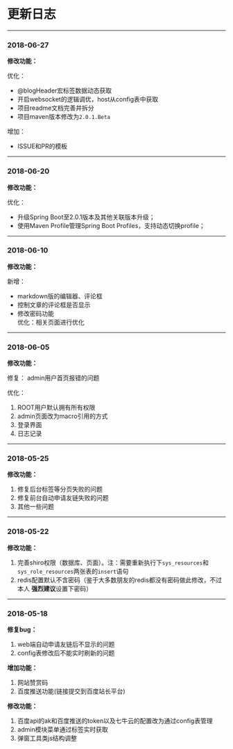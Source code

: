 # 更新日志

----

### 2018-06-27

**修改功能：**

优化：      
- @blogHeader宏标签数据动态获取      
- 开启websocket的逻辑调优，host从config表中获取    
- 项目readme文档完善并拆分    
- 项目maven版本修改为`2.0.1.Beta`

增加：
- ISSUE和PR的模板    

----

### 2018-06-20

**修改功能：**

优化：  
- 升级Spring Boot至2.0.1版本及其他关联版本升级；  
- 使用Maven Profile管理Spring Boot Profiles，支持动态切换profile；

----

### 2018-06-10

**修改功能：**

新增：    
- markdown版的编辑器、评论框    
- 控制文章的评论框是否显示    
- 修改密码功能    
优化：相关页面进行优化    

----

### 2018-06-05

**修改功能：**

修复： admin用户首页报错的问题    

优化：
1. ROOT用户默认拥有所有权限
2. admin页面改为macro引用的方式
3. 登录界面
4. 日志记录

----

### 2018-05-25

**修改功能：**

1. 修复后台标签等分页失败的问题
2. 修复前台自动申请友链失败的问题
3. 其他一些问题

----

### 2018-05-22

**修改功能：**

1. 完善shiro权限（数据库、页面）。注：需要重新执行下`sys_resources`和`sys_role_resources`两张表的`insert`语句
2. redis配置默认不含密码（鉴于大多数朋友的redis都没有密码做此修改，不过本人 **强烈建议**设置下密码）

----

### 2018-05-18

**修复bug：**

1. web端自动申请友链后不显示的问题
2. config表修改后不能实时刷新的问题
	
**增加功能：**
1. 网站赞赏码
2. 百度推送功能(链接提交到百度站长平台)
	
**修改功能：**
1. 百度api的ak和百度推送的token以及七牛云的配置改为通过config表管理
3. admin模块菜单通过标签实时获取
3. 弹窗工具类js结构调整
